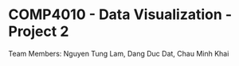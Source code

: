 # COMP4010 - Data Visualization - Project 2 

Team Members: Nguyen Tung Lam, Dang Duc Dat, Chau Minh Khai 

